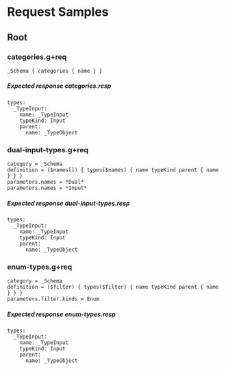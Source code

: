 # Request Samples

## Root

### categories.g+req

```
_Schema { categories { name } }
```

##### Expected response categories.resp

```
types:
  _TypeInput:
    name: _TypeInput
    typeKind: Input
    parent:
      name: _TypeObject
```

### dual-input-types.g+req

```
category = _Schema
definition = ($names[]) { types($names) { name typeKind parent { name } } }
parameters.names = *Dual*
parameters.names = *Input*
```

##### Expected response dual-input-types.resp

```
types:
  _TypeInput:
    name: _TypeInput
    typeKind: Input
    parent:
      name: _TypeObject
```

### enum-types.g+req

```
category = _Schema
definition = ($filter) { types($filter) { name typeKind parent { name } } }
parameters.filter.kinds = Enum
```

##### Expected response enum-types.resp

```
types:
  _TypeInput:
    name: _TypeInput
    typeKind: Input
    parent:
      name: _TypeObject
```

